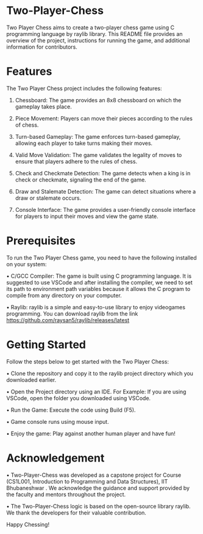 # Two-Player-Chess

Two Player Chess aims to create a two-player chess game using C programming  language by raylib library. This README file provides an overview of the project, instructions for running the game, and additional information for contributors.

# Features







The Two Player Chess project includes the following features:

1. Chessboard: The game provides an 8x8 chessboard on which the gameplay takes place.

2. Piece Movement: Players can move their pieces according to the rules of chess.

3. Turn-based Gameplay: The game enforces turn-based gameplay, allowing each player to take turns making their moves.

4. Valid Move Validation: The game validates the legality of moves to ensure that players adhere to the rules of chess.

5. Check and Checkmate Detection: The game detects when a king is in check or checkmate, signaling the end of the game.

6. Draw and Stalemate Detection: The game can detect situations where a draw or stalemate occurs.

7. Console Interface: The game provides a user-friendly console interface for players to input their moves and view the game state.

# Prerequisites 

To run the Two Player Chess game, you need to have the following installed on your system:

• C/GCC Compiler: The game is built using C programming language. It is suggested to use VSCode and after installing the compiler, we need to set its path to environment path variables because it allows the C program to compile from any directory on your computer.

• Raylib: raylib is a simple and easy-to-use library to enjoy videogames programming. You can download raylib from the link https://github.com/raysan5/raylib/releases/latest

# Getting Started 
Follow the steps below to get started with the Two Player Chess:

• Clone the repository and copy it to the raylib project directory which you downloaded earlier.

• Open the Project directory using an IDE. For Example: If you are using VSCode, open the folder you downloaded using VSCode.

• Run the Game: Execute the code using Build (F5).

• Game console runs using mouse input.

• Enjoy the game: Play against another human player and have fun!

# Acknowledgement

• Two-Player-Chess was developed as a capstone project for Course (CS1L001, Introduction to Programming and Data Structures), IIT Bhubaneshwar
. We acknowledge the guidance and support provided by the faculty and mentors throughout the project.

• The Two-Player-Chess logic is based on the open-source library raylib. We thank the developers for their valuable contribution.

Happy Chessing!
